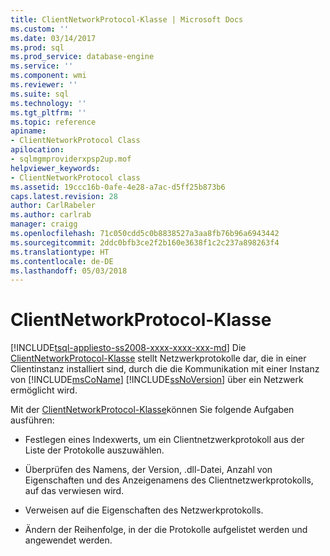 ```yaml
---
title: ClientNetworkProtocol-Klasse | Microsoft Docs
ms.custom: ''
ms.date: 03/14/2017
ms.prod: sql
ms.prod_service: database-engine
ms.service: ''
ms.component: wmi
ms.reviewer: ''
ms.suite: sql
ms.technology: ''
ms.tgt_pltfrm: ''
ms.topic: reference
apiname:
- ClientNetworkProtocol Class
apilocation:
- sqlmgmproviderxpsp2up.mof
helpviewer_keywords:
- ClientNetworkProtocol class
ms.assetid: 19ccc16b-0afe-4e28-a7ac-d5ff25b873b6
caps.latest.revision: 28
author: CarlRabeler
ms.author: carlrab
manager: craigg
ms.openlocfilehash: 71c050cdd5c0b8838527a3aa8fb76b96a6943442
ms.sourcegitcommit: 2ddc0bfb3ce2f2b160e3638f1c2c237a898263f4
ms.translationtype: HT
ms.contentlocale: de-DE
ms.lasthandoff: 05/03/2018
---
```

# <a name="clientnetworkprotocol-class"></a>ClientNetworkProtocol-Klasse
[!INCLUDE[tsql-appliesto-ss2008-xxxx-xxxx-xxx-md](../../../includes/tsql-appliesto-ss2008-xxxx-xxxx-xxx-md.md)]
  Die [ClientNetworkProtocol-Klasse](../../../relational-databases/wmi-provider-configuration-classes/clientnetworkprotocol-class/clientnetworkprotocol-class.md) stellt Netzwerkprotokolle dar, die in einer Clientinstanz installiert sind, durch die die Kommunikation mit einer Instanz von [!INCLUDE[msCoName](../../../includes/msconame-md.md)] [!INCLUDE[ssNoVersion](../../../includes/ssnoversion-md.md)] über ein Netzwerk ermöglicht wird.  
  
 Mit der [ClientNetworkProtocol-Klasse](../../../relational-databases/wmi-provider-configuration-classes/clientnetworkprotocol-class/clientnetworkprotocol-class.md)können Sie folgende Aufgaben ausführen:  
  
-   Festlegen eines Indexwerts, um ein Clientnetzwerkprotokoll aus der Liste der Protokolle auszuwählen.  
  
-   Überprüfen des Namens, der Version, .dll-Datei, Anzahl von Eigenschaften und des Anzeigenamens des Clientnetzwerkprotokolls, auf das verwiesen wird.  
  
-   Verweisen auf die Eigenschaften des Netzwerkprotokolls.  
  
-   Ändern der Reihenfolge, in der die Protokolle aufgelistet werden und angewendet werden.  
  
  
